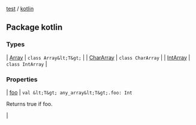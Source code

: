 [test](test/index) / [kotlin](test/kotlin/index)


## Package kotlin


### Types


| [Array](test/kotlin/-array/index) | `class Array&lt;T&gt;` |
| [CharArray](test/kotlin/-char-array/index) | `class CharArray` |
| [IntArray](test/kotlin/-int-array/index) | `class IntArray` |


### Properties


| [foo](test/kotlin/foo) | `val &lt;T&gt; any_array&lt;T&gt;.foo: Int`

Returns true if foo.

 |

